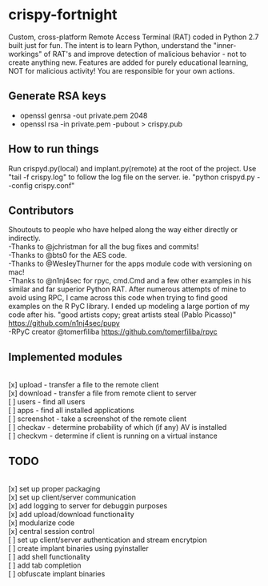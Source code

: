 # crispy-fortnight
Custom, cross-platform Remote Access Terminal (RAT) coded in Python 2.7 built just for fun. The intent is to learn Python, understand the "inner-workings" of RAT's and improve detection of malicious behavior - not to create anything new. Features are added for purely educational learning, NOT for malicious activity! You are responsible for your own actions. 

## Generate RSA keys
- openssl genrsa -out private.pem 2048
- openssl rsa -in private.pem -pubout > crispy.pub

## How to run things
Run crispyd.py(local) and implant.py(remote) at the root of the project. Use "tail -f crispy.log" to follow the log file on the server.
ie. "python crispyd.py --config crispy.conf"

## Contributors
Shoutouts to people who have helped along the way either directly or indirectly.
<br>-Thanks to @jchristman for all the bug fixes and commits!
<br>-Thanks to @bts0 for the AES code.
<br>-Thanks to @WesleyThurner for the apps module code with versioning on mac!
<br>-Thanks to @n1nj4sec for rpyc, cmd.Cmd and a few other examples in his similar and far superior Python RAT. After numerous attempts of mine to avoid using RPC, I came across this code when trying to find good examples on the R
PyC library. I ended up modeling a large portion of my code after his. "good artists copy; great artists steal (Pablo Picasso)" https://github.com/n1nj4sec/pupy
<br>-RPyC creator @tomerfiliba https://github.com/tomerfiliba/rpyc

## Implemented modules
<br>[x] upload - transfer a file to the remote client
<br>[x] download - transfer a file from remote client to server
<br>[ ] users - find all users
<br>[ ] apps - find all installed applications
<br>[ ] screenshot - take a screenshot of the remote client
<br>[ ] checkav - determine probability of which (if any) AV is installed
<br>[ ] checkvm - determine if client is running on a virtual instance

## TODO
<br>[x] set up proper packaging
<br>[x] set up client/server communication
<br>[x] add logging to server for debuggin purposes
<br>[x] add upload/download functionality
<br>[x] modularize code
<br>[x] central session control
<br>[ ] set up client/server authentication and stream encrytpion
<br>[ ] create implant binaries using pyinstaller
<br>[ ] add shell functionality
<br>[ ] add tab completion
<br>[ ] obfuscate implant binaries
